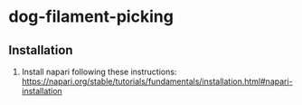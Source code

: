 # dog-filament-picking

## Installation  
1. Install napari following these instructions: https://napari.org/stable/tutorials/fundamentals/installation.html#napari-installation
